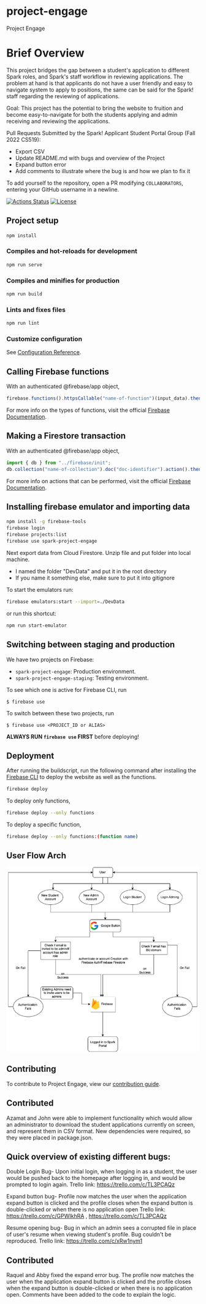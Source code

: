 # project-engage

Project Engage

# Brief Overview
This project bridges the gap between a student's application to different Spark roles, and Spark's staff workflow in reviewing applications. The problem at hand is that applicants do not have a user friendly and easy to navigate system to apply to positions, the same can be said for the Spark! staff regarding the reviewing of applications.

Goal: This project has the potential to bring the website to fruition and become easy-to-navigate for both the students applying and admin receiving and reviewing the applications.

Pull Requests Submitted by the Spark! Applicant Student Portal Group (Fall 2022 CS519):
- Export CSV
- Update README.md with bugs and overview of the Project
- Expand button error 
- Add comments to illustrate where the bug is and how we plan to fix it 

To add yourself to the repository, open a PR modifying `COLLABORATORS`, entering your GitHub username in a newline.

[![Actions Status](https://github.com/BU-Spark/project-engage/workflows/Build/badge.svg)](https://github.com/BU-Spark/project-engage/actions)
[![License](http://img.shields.io/badge/License-MIT-brightgreen.svg)](./LICENSE)

## Project setup

```bash
npm install
```

### Compiles and hot-reloads for development

```bash
npm run serve
```

### Compiles and minifies for production

```bash
npm run build
```

### Lints and fixes files

```bash
npm run lint
```

### Customize configuration

See [Configuration Reference](https://cli.vuejs.org/config/).

## Calling Firebase functions

With an authenticated @firebase/app object,

```javascript
firebase.functions().httpsCallable("name-of-function")(input_data).then(data => {...})
```

For more info on the types of functions, visit the official [Firebase Documentation](https://firebase.google.com/docs/functions).

## Making a Firestore transaction

With an authenticated @firebase/app object,

```javascript
import { db } from "../firebase/init";
db.collection("name-of-collection").doc("doc-identifier").action().then(data => {...})
```

For more info on actions that can be performed, visit the official [Firebase Documentation](https://firebase.google.com/docs/firestore).

## Installing firebase emulator and importing data
```bash
npm install -g firebase-tools
firebase login
firebase projects:list
firebase use spark-project-engage
```

Next export data from Cloud Firestore.
Unzip file and put folder into local machine.
- I named the folder "DevData" and put it in the root directory
- If you name it something else, make sure to put it into gitignore

To start the emulators run:
```bash
firebase emulators:start --import=./DevData
```
or run this shortcut:
```bash
npm run start-emulator
```

## Switching between staging and production

We have two projects on Firebase:

- `spark-project-engage`: Production environment.
- `spark-project-engage-staging`: Testing environment.

To see which one is active for Firebase CLI, run
```
$ firebase use
```

To switch between these two projects, run
```
$ firebase use <PROJECT_ID or ALIAS> 
```

**ALWAYS RUN `firebase use` FIRST** before deploying!

## Deployment

After running the buildscript, run the following command after installing the [Firebase CLI](https://firebase.google.com/docs/cli) to deploy the website as well as the functions.

```bash
firebase deploy
```

To deploy only functions,

```bash
firebase deploy --only functions
```

To deploy a specific function,

```bash
firebase deploy --only functions:(function name)
```

## User Flow Arch
![](/src/assets/userflow.png)

## Contributing

To contribute to Project Engage, view our [contribution guide](https://github.com/BU-Spark/project-engage/blob/master/CONTRIBUTING.md).

## Contributed

Azamat and John were able to implement functionality which would allow an administrator to download the student applications currently on screen, and represent them in CSV format. New dependencies were required, so they were placed in package.json.

## Quick overview of existing different bugs:
Double Login Bug- Upon initial login, when logging in as a student, the user would be pushed back to the homepage after logging in, and would be prompted to login again.
Trello link: https://trello.com/c/TL3PCAQz

Expand button bug- Profile now matches the user when the application expand button is clicked and the profile closes when the expand button is double-clicked or when there is no application open
Trello link: https://trello.com/c/GPWIkhRA , https://trello.com/c/TL3PCAQz

Resume opening bug- Bug in which an admin sees a corrupted file in place of user's resume when viewing student's profile. Bug couldn't be reproduced. 
Trello link: https://trello.com/c/xRw1nym1

## Contributed
Raquel and Abby fixed the expand error bug. The profile now matches the user when the application expand button is clicked and the profile closes when the expand button is double-clicked or when there is no application open. Comments have been added to the code to explain the logic. 


